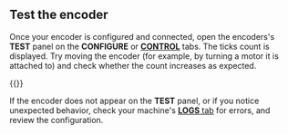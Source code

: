 ## Test the encoder

Once your encoder is configured and connected, open the encoders's **TEST** panel on the **CONFIGURE** or [**CONTROL**](/manage/troubleshoot/teleoperate/default-interface/#web-ui) tabs.
The ticks count is displayed.
Try moving the encoder (for example, by turning a motor it is attached to) and check whether the count increases as expected.

{{<imgproc src="/components/encoder/control.png" alt="Encoder test panel." resize="800x" style="width:500px" class="imgzoom">}}

If the encoder does not appear on the **TEST** panel, or if you notice unexpected behavior, check your machine's [**LOGS** tab](/manage/troubleshoot/troubleshoot/#check-logs) for errors, and review the configuration.
